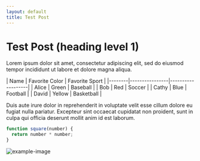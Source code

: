 ```yaml
---
layout: default
title: Test Post
---
```

# Test Post (heading level 1)

Lorem ipsum dolor sit amet, consectetur adipiscing elit, sed do eiusmod tempor incididunt ut labore et dolore magna aliqua. 

<div class="table-wrapper" markdown="block">
| Name   | Favorite Color | Favorite Sport    |
|--------|----------------|-------------------|
| Alice  | Green          | Baseball          |
| Bob    | Red            | Soccer            |
| Cathy  | Blue           | Football          |
| David  | Yellow         | Basketball        |

</div>

Duis aute irure dolor in reprehenderit in voluptate velit esse cillum dolore eu fugiat nulla pariatur. Excepteur sint occaecat cupidatat non proident, sunt in culpa qui officia deserunt mollit anim id est laborum.

```js
function square(number) {
  return number * number;
}
```

![example-image](/assets/images/recipes/fries.png)